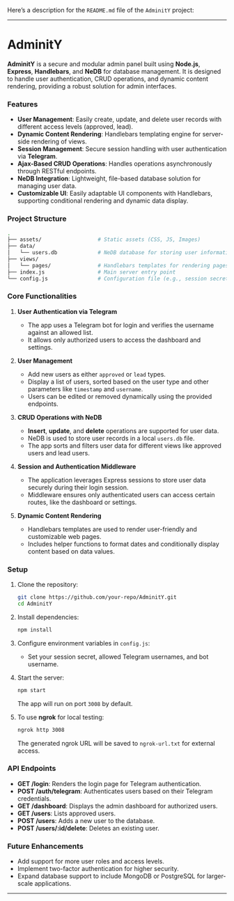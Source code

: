 Here’s a description for the `README.md` file of the `AdminitY` project:

---

# AdminitY

**AdminitY** is a secure and modular admin panel built using **Node.js**, **Express**, **Handlebars**, and **NeDB** for database management. It is designed to handle user authentication, CRUD operations, and dynamic content rendering, providing a robust solution for admin interfaces.

### Features

- **User Management**: Easily create, update, and delete user records with different access levels (approved, lead).
- **Dynamic Content Rendering**: Handlebars templating engine for server-side rendering of views.
- **Session Management**: Secure session handling with user authentication via **Telegram**.
- **Ajax-Based CRUD Operations**: Handles operations asynchronously through RESTful endpoints.
- **NeDB Integration**: Lightweight, file-based database solution for managing user data.
- **Customizable UI**: Easily adaptable UI components with Handlebars, supporting conditional rendering and dynamic data display.

### Project Structure

```bash
.
├── assets/                  # Static assets (CSS, JS, Images)
├── data/
│   └── users.db             # NeDB database for storing user information
├── views/
│   └── pages/               # Handlebars templates for rendering pages
├── index.js                 # Main server entry point
└── config.js                # Configuration file (e.g., session secret, bot usernames)
```

### Core Functionalities

1. **User Authentication via Telegram**
   - The app uses a Telegram bot for login and verifies the username against an allowed list.
   - It allows only authorized users to access the dashboard and settings.

2. **User Management**
   - Add new users as either `approved` or `lead` types.
   - Display a list of users, sorted based on the user type and other parameters like `timestamp` and `username`.
   - Users can be edited or removed dynamically using the provided endpoints.

3. **CRUD Operations with NeDB**
   - **Insert**, **update**, and **delete** operations are supported for user data.
   - NeDB is used to store user records in a local `users.db` file.
   - The app sorts and filters user data for different views like approved users and lead users.

4. **Session and Authentication Middleware**
   - The application leverages Express sessions to store user data securely during their login session.
   - Middleware ensures only authenticated users can access certain routes, like the dashboard or settings.

5. **Dynamic Content Rendering**
   - Handlebars templates are used to render user-friendly and customizable web pages.
   - Includes helper functions to format dates and conditionally display content based on data values.

### Setup

1. Clone the repository:
   ```bash
   git clone https://github.com/your-repo/AdminitY.git
   cd AdminitY
   ```

2. Install dependencies:
   ```bash
   npm install
   ```

3. Configure environment variables in `config.js`:
   - Set your session secret, allowed Telegram usernames, and bot username.

4. Start the server:
   ```bash
   npm start
   ```

   The app will run on port `3008` by default.

5. To use **ngrok** for local testing:
   ```bash
   ngrok http 3008
   ```

   The generated ngrok URL will be saved to `ngrok-url.txt` for external access.

### API Endpoints

- **GET /login**: Renders the login page for Telegram authentication.
- **POST /auth/telegram**: Authenticates users based on their Telegram credentials.
- **GET /dashboard**: Displays the admin dashboard for authorized users.
- **GET /users**: Lists approved users.
- **POST /users**: Adds a new user to the database.
- **POST /users/:id/delete**: Deletes an existing user.

### Future Enhancements

- Add support for more user roles and access levels.
- Implement two-factor authentication for higher security.
- Expand database support to include MongoDB or PostgreSQL for larger-scale applications.

---


